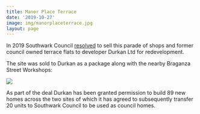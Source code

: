 ```yaml
---
title: Manor Place Terrace 
date: '2019-10-27'
image: img/manorplaceterrace.jpg
layout: page
---
```

In 2019 Southwark Council [resolved](https://moderngov.southwark.gov.uk/ieDecisionDetails.aspx?Id=6722) to sell this parade of shops and former council owned terrace flats to developer Durkan Ltd for redevelopment.   

The site was sold to Durkan as a package along with the nearby Braganza Street Workshops:

![](https://35percent.org/img/braganzaaerial.jpg)

As part of the deal Durkan has been granted permission to build 89 new homes across the two sites of which it has agreed to subsequently transfer 20 units to Southwark Council to be used as council homes.
